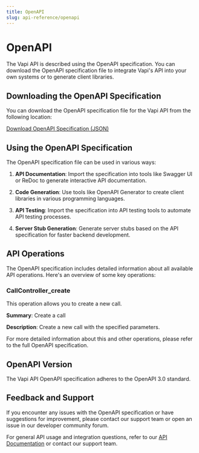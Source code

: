 ```yaml
---
title: OpenAPI
slug: api-reference/openapi
---
```


# OpenAPI

The Vapi API is described using the OpenAPI specification. You can download the OpenAPI specification file to integrate Vapi's API into your own systems or to generate client libraries.

## Downloading the OpenAPI Specification

You can download the OpenAPI specification file for the Vapi API from the following location:

[Download OpenAPI Specification (JSON)](https://api.vapi.ai/api/openapi.json)

## Using the OpenAPI Specification

The OpenAPI specification file can be used in various ways:

1. **API Documentation**: Import the specification into tools like Swagger UI or ReDoc to generate interactive API documentation.

2. **Code Generation**: Use tools like OpenAPI Generator to create client libraries in various programming languages.

3. **API Testing**: Import the specification into API testing tools to automate API testing processes.

4. **Server Stub Generation**: Generate server stubs based on the API specification for faster backend development.

## API Operations

The OpenAPI specification includes detailed information about all available API operations. Here's an overview of some key operations:

### CallController_create

This operation allows you to create a new call.

**Summary**: Create a call

**Description**: Create a new call with the specified parameters.

For more detailed information about this and other operations, please refer to the full OpenAPI specification.

## OpenAPI Version

The Vapi API OpenAPI specification adheres to the OpenAPI 3.0 standard.

## Feedback and Support

If you encounter any issues with the OpenAPI specification or have suggestions for improvement, please contact our support team or open an issue in our developer community forum.

For general API usage and integration questions, refer to our [API Documentation](https://docs.vapi.ai/api-reference) or contact our support team.
